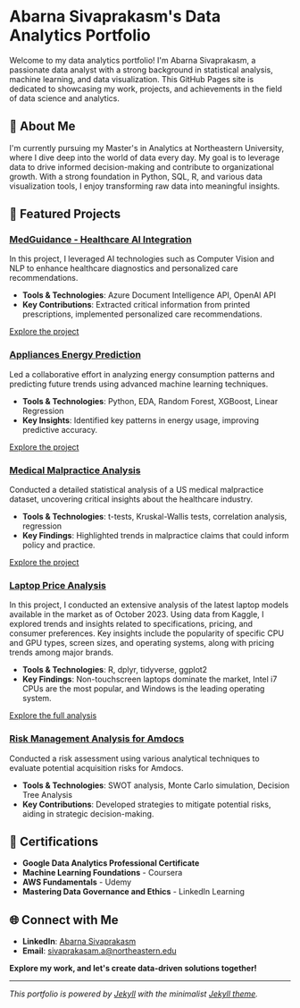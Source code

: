 # Abarna Sivaprakasm's Data Analytics Portfolio


Welcome to my data analytics portfolio! I'm Abarna Sivaprakasm, a passionate data analyst with a strong background in statistical analysis, machine learning, and data visualization. This GitHub Pages site is dedicated to showcasing my work, projects, and achievements in the field of data science and analytics.

## 🌟 About Me
I'm currently pursuing my Master's in Analytics at Northeastern University, where I dive deep into the world of data every day. My goal is to leverage data to drive informed decision-making and contribute to organizational growth. With a strong foundation in Python, SQL, R, and various data visualization tools, I enjoy transforming raw data into meaningful insights.

## 📂 Featured Projects

### [MedGuidance - Healthcare AI Integration](./MedGuidance)
In this project, I leveraged AI technologies such as Computer Vision and NLP to enhance healthcare diagnostics and personalized care recommendations. 

- **Tools & Technologies**: Azure Document Intelligence API, OpenAI API
- **Key Contributions**: Extracted critical information from printed prescriptions, implemented personalized care recommendations.
  
[Explore the project](https://github.com/AbarnaSivaprakasam/MedGuidance)

### [Appliances Energy Prediction](./AppliancesEnergyPrediction)
Led a collaborative effort in analyzing energy consumption patterns and predicting future trends using advanced machine learning techniques.

- **Tools & Technologies**: Python, EDA, Random Forest, XGBoost, Linear Regression
- **Key Insights**: Identified key patterns in energy usage, improving predictive accuracy.

[Explore the project](https://github.com/AbarnaSivaprakasam/AppliancesEnergyPrediction)

### [Medical Malpractice Analysis](./MedicalMalpractice)
Conducted a detailed statistical analysis of a US medical malpractice dataset, uncovering critical insights about the healthcare industry.

- **Tools & Technologies**: t-tests, Kruskal-Wallis tests, correlation analysis, regression
- **Key Findings**: Highlighted trends in malpractice claims that could inform policy and practice.

[Explore the project](https://github.com/AbarnaSivaprakasam/MedicalMalpractice)

### [Laptop Price Analysis](https://github.com/AbarnaSivaprakasm/Laptop-price-Analysis)
In this project, I conducted an extensive analysis of the latest laptop models available in the market as of October 2023. Using data from Kaggle, I explored trends and insights related to specifications, pricing, and consumer preferences. Key insights include the popularity of specific CPU and GPU types, screen sizes, and operating systems, along with pricing trends among major brands.

- **Tools & Technologies**: R, dplyr, tidyverse, ggplot2
- **Key Findings**: Non-touchscreen laptops dominate the market, Intel i7 CPUs are the most popular, and Windows is the leading operating system.

[Explore the full analysis](https://github.com/AbarnaSivaprakasm/Laptop-price-Analysis)

### [Risk Management Analysis for Amdocs](./RiskManagementAnalysis)
Conducted a risk assessment using various analytical techniques to evaluate potential acquisition risks for Amdocs.

- **Tools & Technologies**: SWOT analysis, Monte Carlo simulation, Decision Tree Analysis
- **Key Contributions**: Developed strategies to mitigate potential risks, aiding in strategic decision-making.


## 📜 Certifications
- **Google Data Analytics Professional Certificate**
- **Machine Learning Foundations** - Coursera
- **AWS Fundamentals** - Udemy
- **Mastering Data Governance and Ethics** - LinkedIn Learning

## 🌐 Connect with Me
- **LinkedIn**: [Abarna Sivaprakasm](https://www.linkedin.com/in/abarna-sivaprakasam/)
- **Email**: [sivaprakasam.a@northeastern.edu](mailto:sivaprakasam.a@northeastern.edu)

**Explore my work, and let's create data-driven solutions together!**

---

*This portfolio is powered by [Jekyll](https://jekyllrb.com/) with the minimalist [Jekyll theme](https://github.com/pages-themes/minimal).*

